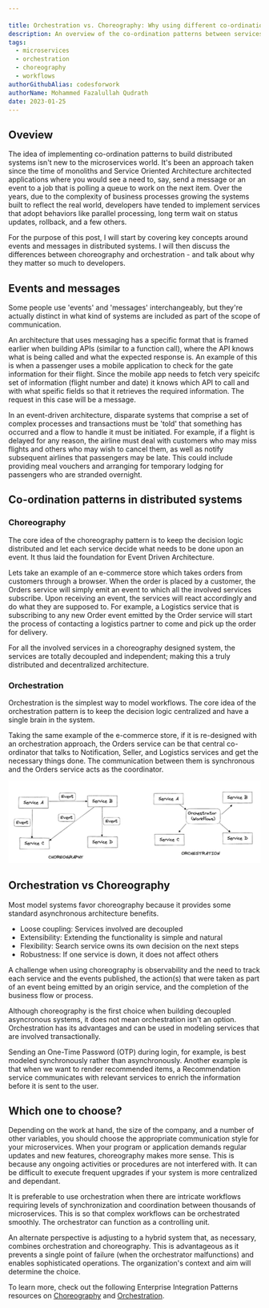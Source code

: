 ```yaml
---

title: Orchestration vs. Choreography: Why using different co-ordination patterns matters to developers
description: An overview of the co-ordination patterns between services with choreography and orchestration in a distributed services architecture.
tags:
  - microservices
  - orchestration
  - choreography
  - workflows
authorGithubAlias: codesforwork
authorName: Mohammed Fazalullah Qudrath
date: 2023-01-25
---
```


## Oveview

The idea of implementing co-ordination patterns to build distributed systems isn't new to the microservices world. It's been an approach taken since the time of monoliths and Service Oriented Architecture architected applications where you would see a need to, say, send a message or an event to a job that is polling a queue to work on the next item. Over the years, due to the complexity of business processes growing the systems built to reflect the real world, developers have tended to implement services that adopt behaviors like parallel processing, long term wait on status updates, rollback, and a few others.

For the purpose of this post, I will start by covering key concepts around events and messages in distributed systems. I will then discuss the differences between choreography and orchestration - and talk about why they matter so much to developers.

## Events and messages

Some people use 'events' and 'messages' interchangeably, but they're actually distinct in what kind of systems are included as part of the scope of communication. 

An architecture that uses messaging has a specific format that is framed earlier when building APIs (similar to a function call), where the API knows what is being called and what the expected response is. An example of this is when a passenger uses a mobile application to check for the gate information for their flight. Since the mobile app needs to fetch very speicifc set of information (flight number and date) it knows which API to call and with what speific fields so that it retrieves the required information. The request in this case will be a message.

In an event-driven architecture, disparate systems that comprise a set of complex processes and transactions must be 'told' that something has occurred and a flow to handle it must be initiated. For example, if a flight is delayed for any reason, the airline must deal with customers who may miss flights and others who may wish to cancel them, as well as notify subsequent airlines that passengers may be late. This could include providing meal vouchers and arranging for temporary lodging for passengers who are stranded overnight.

## Co-ordination patterns in distributed systems

### Choreography
The core idea of the choreography pattern is to keep the decision logic distributed and let each service decide what needs to be done upon an event. It thus laid the foundation for Event Driven Architecture.

Lets take an example of an e-commerce store which takes orders from customers through a browser. When the order is placed by a customer, the Orders service will simply emit an event to which all the involved services subscribe. Upon receiving an event, the services will react accordingly and do what they are supposed to. For example, a Logistics service that is subscribing to any new Order event emitted by the Order service will start the process of contacting a logistics partner to come and pick up the order for delivery.

For all the involved services in a choreography designed system, the services are totally decoupled and independent; making this a truly distributed and decentralized architecture.


### Orchestration
Orchestration is the simplest way to model workflows. The core idea of the orchestration pattern is to keep the decision logic centralized and have a single brain in the system.

Taking the same example of the e-commerce store, if it is re-designed with an orchestration approach, the Orders service can be that central co-ordinator that talks to Notification, Seller, and Logistics services and get the necessary things done. The communication between them is synchronous and the Orders service acts as the coordinator.

![A chart comparing service choreography and orchestration](images/choreography-orchestration-comparison.png)

## Orchestration vs Choreography

Most model systems favor choreography because it provides some standard asynchronous architecture benefits.

- Loose coupling: Services involved are decoupled
- Extensibility: Extending the functionality is simple and natural
- Flexibility: Search service owns its own decision on the next steps
- Robustness: If one service is down, it does not affect others

A challenge when using choreography is observability and the need to track each service and the events published, the action(s) that were taken as part of an event being emitted by an origin service, and the completion of the business flow or process.

Although choreography is the first choice when building decoupled asyncronous systems, it does not mean orchestration isn't an option. Orchestration has its advantages and can be used in modeling services that are involved transactionally.

Sending an One-Time Password (OTP) during login, for example, is best modeled synchronously rather than asynchronously. Another example is that when we want to render recommended items, a Recommendation service communicates with relevant services to enrich the information before it is sent to the user.

## Which one to choose?

Depending on the work at hand, the size of the company, and a number of other variables, you should choose the appropriate communication style for your microservices. When your program or application demands regular updates and new features, choreography makes more sense. This is because any ongoing activities or procedures are not interfered with. It can be difficult to execute frequent upgrades if your system is more centralized and dependant.

It is preferable to use orchestration when there are intricate workflows requiring levels of synchronization and coordination between thousands of microservices. This is so that complex workflows can be orchestrated smoothly. The orchestrator can function as a controlling unit.

An alternate perspective is adjusting to a hybrid system that, as necessary, combines orchestration and choreography. This is advantageous as it prevents a single point of failure (when the orchestrator malfunctions) and enables sophisticated operations. The organization's context and aim will determine the choice. 

To learn more, check out the following Enterprise Integration Patterns resources on [Choreography](https://www.enterpriseintegrationpatterns.com/patterns/conversation/Choreography.html) and [Orchestration](https://www.enterpriseintegrationpatterns.com/patterns/conversation/Orchestration.html).

